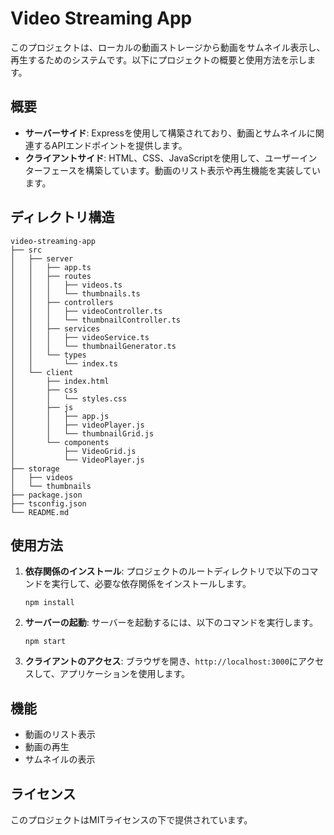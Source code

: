 # Video Streaming App

このプロジェクトは、ローカルの動画ストレージから動画をサムネイル表示し、再生するためのシステムです。以下にプロジェクトの概要と使用方法を示します。

## 概要

- **サーバーサイド**: Expressを使用して構築されており、動画とサムネイルに関連するAPIエンドポイントを提供します。
- **クライアントサイド**: HTML、CSS、JavaScriptを使用して、ユーザーインターフェースを構築しています。動画のリスト表示や再生機能を実装しています。

## ディレクトリ構造

```
video-streaming-app
├── src
│   ├── server
│   │   ├── app.ts
│   │   ├── routes
│   │   │   ├── videos.ts
│   │   │   └── thumbnails.ts
│   │   ├── controllers
│   │   │   ├── videoController.ts
│   │   │   └── thumbnailController.ts
│   │   ├── services
│   │   │   ├── videoService.ts
│   │   │   └── thumbnailGenerator.ts
│   │   └── types
│   │       └── index.ts
│   └── client
│       ├── index.html
│       ├── css
│       │   └── styles.css
│       ├── js
│       │   ├── app.js
│       │   ├── videoPlayer.js
│       │   └── thumbnailGrid.js
│       └── components
│           ├── VideoGrid.js
│           └── VideoPlayer.js
├── storage
│   ├── videos
│   └── thumbnails
├── package.json
├── tsconfig.json
└── README.md
```

## 使用方法

1. **依存関係のインストール**:
   プロジェクトのルートディレクトリで以下のコマンドを実行して、必要な依存関係をインストールします。
   ```
   npm install
   ```

2. **サーバーの起動**:
   サーバーを起動するには、以下のコマンドを実行します。
   ```
   npm start
   ```

3. **クライアントのアクセス**:
   ブラウザを開き、`http://localhost:3000`にアクセスして、アプリケーションを使用します。

## 機能

- 動画のリスト表示
- 動画の再生
- サムネイルの表示

## ライセンス

このプロジェクトはMITライセンスの下で提供されています。